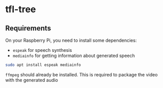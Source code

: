 # tfl-tree

## Requirements
On your Raspberry Pi, you need to install some dependencies:
- `espeak` for speech synthesis
- `mediainfo` for getting information about generated speech

```bash
sudo apt install espeak mediainfo
```

`ffmpeg` should already be installed. This is required to package the video with the generated audio
